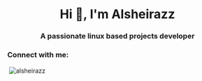 <h1 align="center">Hi 👋, I'm Alsheirazz</h1>
<h3 align="center">A passionate linux based projects developer</h3>

<h3 align="left">Connect with me:</h3>
<p align="left">
</p>

<p>&nbsp;<img align="center" src="https://github-readme-stats.vercel.app/api?username=alsheirazz&show_icons=true&locale=en" alt="alsheirazz" /></p>
